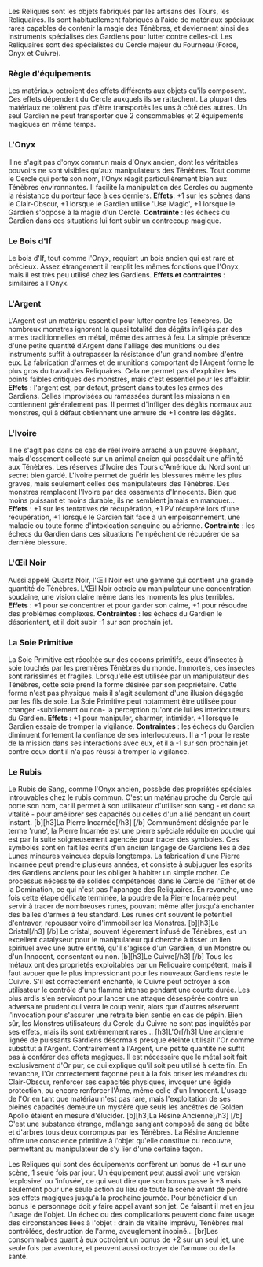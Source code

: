 Les Reliques sont les objets fabriqués par les artisans des Tours, les Reliquaires. Ils sont habituellement fabriqués à l'aide de matériaux spéciaux rares capables de contenir la magie des Ténèbres, et deviennent ainsi des instruments spécialisés des Gardiens pour lutter contre celles-ci. Les Reliquaires sont des spécialistes du Cercle majeur du Fourneau (Force, Onyx et Cuivre).
### Règle d'équipements
Les matériaux octroient des effets différents aux objets qu'ils composent. Ces effets dépendent du Cercle auxquels ils se rattachent. La plupart des matériaux ne tolèrent pas d'être transportés les uns à côté des autres. Un seul Gardien ne peut transporter que 2 consommables et 2 équipements magiques en même temps.
### L'Onyx
Il ne s'agit pas d'onyx commun mais d'Onyx ancien, dont les véritables pouvoirs ne sont visibles qu'aux manipulateurs des Ténèbres. Tout comme le Cercle qui porte son nom, l'Onyx réagit particulièrement bien aux Ténèbres environnantes. Il facilite la manipulation des Cercles ou augmente la résistance du porteur face à ces derniers. 
**Effets**: +1 sur les scènes dans le Clair-Obscur, +1 lorsque le Gardien utilise 'Use Magic', +1 lorsque le Gardien s'oppose à la magie d'un Cercle. 
**Contrainte** : les échecs du Gardien dans ces situations lui font subir un contrecoup magique. 
### Le Bois d'If
Le bois d'If, tout comme l'Onyx, requiert un bois ancien qui est rare et précieux. Assez étrangement il remplit les mêmes fonctions que l'Onyx, mais il est très peu utilisé chez les Gardiens.
**Effets et contraintes** : similaires à l'Onyx. 
### L'Argent
L'Argent est un matériau essentiel pour lutter contre les Ténèbres. De nombreux monstres ignorent la quasi totalité des dégâts infligés par des armes traditionnelles en métal, même des armes à feu. La simple présence d'une petite quantité d'Argent dans l'alliage des munitions ou des instruments suffit à outrepasser la résistance d'un grand nombre d'entre eux. La fabrication d'armes et de munitions comportant de l'Argent forme le plus gros du travail des Reliquaires. Cela ne permet pas d'exploiter les points faibles critiques des monstres, mais c'est essentiel pour les affaiblir.
**Effets** : l'argent est, par défaut, présent dans toutes les armes des Gardiens. Celles improvisées ou ramassées durant les missions n'en contiennent généralement pas. Il permet d'infliger des dégâts normaux aux monstres, qui à défaut obtiennent une armure de +1 contre les dégâts. 
### L'Ivoire
Il ne s'agit pas dans ce cas de réel ivoire arraché à un pauvre éléphant, mais d'ossement collecté sur un animal ancien qui possédait une affinité aux Ténèbres. Les réserves d'Ivoire des Tours d'Amérique du Nord sont un secret bien gardé. L'Ivoire permet de guérir les blessures même les plus graves, mais seulement celles des manipulateurs des Ténèbres. Des monstres remplacent l'Ivoire par des ossements d'Innocents. Bien que moins puissant et moins durable, ils ne semblent jamais en manquer…
**Effets** : +1 sur les tentatives de récupération, +1 PV récupéré lors d'une récupération, +1 lorsque le Gardien fait face à un empoisonnement, une maladie ou toute forme d'intoxication sanguine ou aérienne. 
**Contrainte** : les échecs du Gardien dans ces situations l'empêchent de récupérer de sa dernière blessure. 
### L'Œil Noir
Aussi appelé Quartz Noir, l'Œil Noir est une gemme qui contient une grande quantité de Ténèbres. L'Œil Noir octroie au manipulateur une concentration soudaine, une vision claire même dans les moments les plus terribles.
**Effets** : +1 pour se concentrer et pour garder son calme, +1 pour résoudre des problèmes complexes. 
**Contraintes** : les échecs du Gardien le désorientent, et il doit subir -1 sur son prochain jet. 
### La Soie Primitive
La Soie Primitive est récoltée sur des cocons primitifs, ceux d'insectes à soie touchés par les premières Ténèbres du monde. Immortels, ces insectes sont rarissimes et fragiles. Lorsqu'elle est utilisée par un manipulateur des Ténèbres, cette soie prend la forme désirée par son propriétaire. Cette forme n'est pas physique mais il s'agit seulement d'une illusion dégagée par les fils de soie. La Soie Primitive peut notamment être utilisée pour changer  -subtilement ou non- la perception qu'ont de lui les interlocuteurs du Gardien. 
**Effets** : +1 pour manipuler, charmer, intimider. +1 lorsque le Gardien essaie de tromper la vigilance. 
**Contraintes** : les échecs du Gardien diminuent fortement la confiance de ses interlocuteurs. Il a -1 pour le reste de la mission dans ses interactions avec eux, et il a -1 sur son prochain jet contre ceux dont il n'a pas réussi à tromper la vigilance. 
### Le Rubis
Le Rubis de Sang, comme l'Onyx ancien, possède des propriétés spéciales introuvables chez le rubis commun. C'est un matériau proche du Cercle qui porte son nom, car il permet à son utilisateur d'utiliser son sang - et donc sa vitalité - pour améliorer ses capacités ou celles d'un allié pendant un court instant.
[b][h3]La Pierre Incarnée[/h3]
[/b]
Communément désignée par le terme 'rune', la Pierre Incarnée est une pierre spéciale réduite en poudre qui est par la suite soigneusement agencée pour tracer des symboles. Ces symboles sont en fait les écrits d'un ancien langage de Gardiens liés à des Lunes mineures vaincues depuis longtemps. La fabrication d'une Pierre Incarnée peut prendre plusieurs années, et consiste à subjuguer les esprits des Gardiens anciens pour les obliger à habiter un simple rocher. Ce processus nécessite de solides compétences dans le Cercle de l'Ether et de la Domination, ce qui n'est pas l'apanage des Reliquaires. En revanche, une fois cette étape délicate terminée, la poudre de la Pierre Incarnée peut servir à tracer de nombreuses runes, pouvant même aller jusqu'à enchanter des balles d'armes à feu standard. Les runes ont souvent le potentiel d'entraver, repousser voire d'immobiliser les Monstres.
[b][h3]Le Cristal[/h3]
[/b]
Le cristal, souvent légèrement infusé de Ténèbres, est un excellent catalyseur pour le manipulateur qui cherche à tisser un lien spirituel avec une autre entité, qu'il s'agisse d'un Gardien, d'un Monstre ou d'un Innocent, consentant ou non.
[b][h3]Le Cuivre[/h3]
[/b]
Tous les métaux ont des propriétés exploitables par un Reliquaire compétent, mais il faut avouer que le plus impressionant pour les nouveaux Gardiens reste le Cuivre. S'il est correctement enchanté, le Cuivre peut octroyer à son utilisateur le contrôle d'une flamme intense pendant une courte durée. Les plus ardis s'en serviront pour lancer une attaque désespérée contre un adversaire prudent qui verra le coup venir, alors que d'autres réservent l'invocation pour s'assurer une retraite bien sentie en cas de pépin. Bien sûr, les Monstres utilisateurs du Cercle du Cuivre ne sont pas inquiétés par ses effets, mais ils sont extrêmement rares...
[h3]L'Or[/h3]
Une ancienne lignée de puissants Gardiens désormais presque éteinte utilisait l'Or comme substitut à l'Argent. Contrairement à l'Argent, une petite quantité ne suffit pas à conférer des effets magiques. Il est nécessaire que le métal soit fait exclusivement d'Or pur, ce qui explique qu'il soit peu utilisé à cette fin. En revanche, l'Or correctement façonné peut à la fois briser les méandres du Clair-Obscur, renforcer ses capacités physiques, invoquer une égide protection, ou encore renforcer l'Âme, même celle d'un Innocent. L'usage de l'Or en tant que matériau n'est pas rare, mais l'exploitation de ses pleines capacités demeure un mystère que seuls les ancêtres de Golden Apollo étaient en mesure d'élucider.
[b][h3]La Résine Ancienne[/h3]
[/b]
C'est une substance étrange, mélange sanglant composé de sang de bête et d'arbres tous deux corrompus par les Ténèbres. La Résine Ancienne offre une conscience primitive à l'objet qu'elle constitue ou recouvre, permettant au manipulateur de s'y lier d'une certaine façon.

Les Reliques qui sont des équipements confèrent un bonus de +1 sur une scène, 1 seule fois par jour. Un équipement peut aussi avoir une version 'explosive' ou 'infusée', ce qui veut dire que son bonus passe à +3 mais seulement pour une seule action au lieu de toute la scène avant de perdre ses effets magiques jusqu'à la prochaine journée. Pour bénéficier d'un bonus le personnage doit y faire appel avant son jet. Ce faisant il met en jeu l'usage de l'objet. Un échec ou des complications peuvent donc faire usage des circonstances liées à l'objet : drain de vitalité imprévu, Ténèbres mal contrôlées, destruction de l'arme, aveuglement inopiné...
[br]Les consommables quant à eux octroient un bonus de +2 sur un seul jet, une seule fois par aventure, et peuvent aussi octroyer de l'armure ou de la santé.